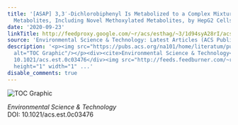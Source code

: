 ```yaml
---
title: '[ASAP] 3,3′-Dichlorobiphenyl Is Metabolized to a Complex Mixture of Oxidative
  Metabolites, Including Novel Methoxylated Metabolites, by HepG2 Cells'
date: '2020-09-23'
linkTitle: http://feedproxy.google.com/~r/acs/esthag/~3/1d94syA28rI/acs.est.0c03476
source: 'Environmental Science & Technology: Latest Articles (ACS Publications)'
description: '<p><img src="https://pubs.acs.org/na101/home/literatum/publisher/achs/journals/content/esthag/0/esthag.ahead-of-print/acs.est.0c03476/20200923/images/medium/es0c03476_0006.gif"
  alt="TOC Graphic"/></p><div><cite>Environmental Science & Technology</cite></div><div>DOI:
  10.1021/acs.est.0c03476</div><img src="http://feeds.feedburner.com/~r/acs/esthag/~4/1d94syA28rI"
  height="1" width="1" ...'
disable_comments: true
---
```

<p><img src="https://pubs.acs.org/na101/home/literatum/publisher/achs/journals/content/esthag/0/esthag.ahead-of-print/acs.est.0c03476/20200923/images/medium/es0c03476_0006.gif" alt="TOC Graphic"/></p><div><cite>Environmental Science & Technology</cite></div><div>DOI: 10.1021/acs.est.0c03476</div><img src="http://feeds.feedburner.com/~r/acs/esthag/~4/1d94syA28rI" height="1" width="1" ...